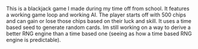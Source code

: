 This is a blackjack game I made during my time off from school. It features a working game loop and working AI. The player starts off with 500 chips and can gain or lose those chips based on their luck and skill.
It uses a time based seed to generate random cards. Im still working on a way to derive a better RNG engine than a time based one (seeing as how a time based RNG engine is predictable).
